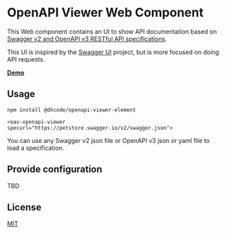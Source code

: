 # OpenAPI Viewer Web Component

This Web component contains an UI to show API documentation based on [Swagger v2 and OpenAPI v3 RESTful API specifications](https://swagger.io/specification/).

This UI is inspired by the [Swagger UI](https://github.com/swagger-api/swagger-ui) project, but is more focused on doing API requests.

**[Demo](https://dhcode.github.io/openapi-ui/)**

## Usage

    npm install @dhcode/openapi-viewer-element

    <oav-openapi-viewer specurl="https://petstore.swagger.io/v2/swagger.json">

You can use any Swagger v2 json file or OpenAPI v3 json or yaml file to load a specification.

## Provide configuration

TBD

## License

[MIT](../../LICENSE)
